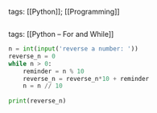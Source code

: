 tags:
[[Python]]; [[Programming]]

``` python


```
tags:
[[Python – For and While]]

``` python
n = int(input('reverse a number: '))  
reverse_n = 0  
while n > 0:  
    reminder = n % 10  
    reverse_n = reverse_n*10 + reminder  
    n = n // 10  
  
print(reverse_n)

```
